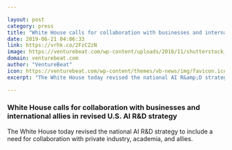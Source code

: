 ```yaml
---

layout: post
category: press
title: "White House calls for collaboration with businesses and international allies in revised U.S. AI R&amp;D strategy"
date: 2019-06-21 04:06:33
link: https://vrhk.co/2FzCZzN
image: https://venturebeat.com/wp-content/uploads/2016/11/shutterstock_147037244.jpg?w=1200&strip=all
domain: venturebeat.com
author: "VentureBeat"
icon: https://venturebeat.com/wp-content/themes/vb-news/img/favicon.ico
excerpt: "The White House today revised the national AI R&amp;D strategy to include a need for collaboration with private industry, academia, and allies."

---
```


### White House calls for collaboration with businesses and international allies in revised U.S. AI R&amp;D strategy

The White House today revised the national AI R&amp;D strategy to include a need for collaboration with private industry, academia, and allies.